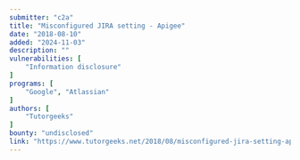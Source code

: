 ```yaml
---
submitter: "c2a"
title: "Misconfigured JIRA setting - Apigee"
date: "2018-08-10"
added: "2024-11-03"
description: ""
vulnerabilities: [
    "Information disclosure"
]
programs: [
    "Google", "Atlassian"
]
authors: [
    "Tutorgeeks"
]
bounty: "undisclosed"
link: "https://www.tutorgeeks.net/2018/08/misconfigured-jira-setting-apigee.html"
---
```




